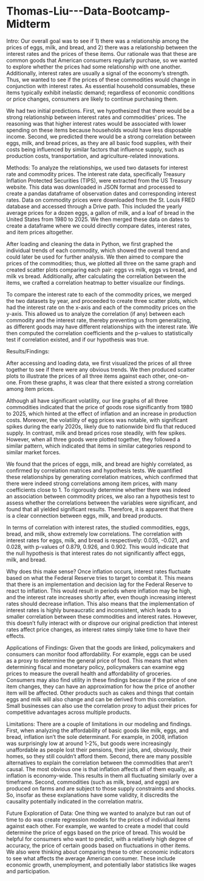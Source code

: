 # Thomas-Liu---Data-Bootcamp-Midterm

Intro: 
Our overall goal was to see if 1) there was a relationship among the prices of eggs, milk, and bread, and 2) there was a relationship between the interest rates and the prices of these items. Our rationale was that these are common goods that American consumers regularly purchase, so we wanted to explore whether the prices had some relationship with one another. Additionally, interest rates are usually a signal of the economy’s strength. Thus, we wanted to see if the prices of these commodities would change in conjunction with interest rates. As essential household consumables, these items typically exhibit inelastic demand; regardless of economic conditions or price changes, consumers are likely to continue purchasing them. 

We had two initial predictions. First, we hypothesized that there would be a strong relationship between interest rates and commodities’ prices. The reasoning was that higher interest rates would be associated with lower spending on these items because households would have less disposable income. Second, we predicted there would be a strong correlation between eggs, milk, and bread prices, as they are all basic food supplies, with their costs being influenced by similar factors that influence supply, such as production costs, transportation, and agriculture-related innovations.


Methods:
To analyze the relationships, we used two datasets for interest rate and commodity prices. The interest rate data, specifically Treasury Inflation Protected Securities (TIPS), were extracted from the US Treasury website. This data was downloaded in JSON format and processed to create a pandas dataframe of observation dates and corresponding interest rates. Data on commodity prices were downloaded from the St. Louis FRED database and accessed through a Drive path. This included the yearly average prices for a dozen eggs, a gallon of milk, and a loaf of bread in the United States from 1980 to 2025. We then merged these data on dates to create a dataframe where we could directly compare dates, interest rates, and item prices altogether.

After loading and cleaning the data in Python, we first graphed the individual trends of each commodity, which showed the overall trend and could later be used for further analysis. We then aimed to compare the prices of the commodities; thus, we plotted all three on the same graph and created scatter plots comparing each pair: eggs vs milk, eggs vs bread, and milk vs bread. Additionally, after calculating the correlation between the items, we crafted a correlation heatmap to better visualize our findings. 

To compare the interest rate to each of the commodity prices, we merged the two datasets by year, and proceeded to create three scatter plots, which had the interest rate on the x-axis and each of the commodity prices on the y-axis. This allowed us to analyze the correlation (if any) between each commodity and the interest rate, thereby preventing us from generalizing, as different goods may have different relationships with the interest rate. We then computed the correlation coefficients and the p-values to statistically test if correlation existed, and if our hypothesis was true.


Results/Findings: 

After accessing and loading data, we first visualized the prices of all three together to see if there were any obvious trends. We then produced scatter plots to illustrate the prices of all three items against each other, one-on-one. From these graphs, it was clear that there existed a strong correlation among item prices.
	
Although all have significant volatility, our line graphs of all three commodities indicated that the price of goods rose significantly from 1980 to 2025, which hinted at the effect of inflation and an increase in production costs. Moreover, the volatility of egg prices was notable, with significant spikes during the early 2020s, likely due to nationwide bird flu that reduced supply. In contrast, milk and bread prices rose steadily, with few spikes. However, when all three goods were plotted together, they followed a similar pattern, which indicated that items in similar categories respond to similar market forces.

We found that the prices of eggs, milk, and bread are highly correlated, as confirmed by correlation matrices and hypothesis tests. We quantified these relationships by generating correlation matrices, which confirmed that there were indeed strong correlations among item prices, with many coefficients close to 1. To rigorously determine whether there was indeed an association between commodity prices, we also ran a hypothesis test to assess whether the correlations between the variables were significant, and found that all yielded significant results. Therefore, it is apparent that there is a clear connection between eggs, milk, and bread products. 

In terms of correlation with interest rates, the studied commodities, eggs, bread, and milk, show extremely low correlations. The correlation with interest rates for eggs, milk, and bread is respectively: 0.035, -0.021, and 0.028, with p-values of 0.879, 0.926, and 0.902. This would indicate that the null hypothesis is that interest rates do not significantly affect eggs, milk, and bread. 

 Why does this make sense? Once inflation occurs, interest rates fluctuate based on what the Federal Reserve tries to target to combat it. This means that there is an implementation and decision lag for the Federal Reserve to react to inflation. This would result in periods where inflation may be high, and the interest rate increases shortly after, even though increasing interest rates should decrease inflation. This also means that the implementation of interest rates is highly bureaucratic and inconsistent, which leads to a smaller correlation between these commodities and interest rates. However, this doesn’t fully interact with or disprove our original prediction that interest rates affect price changes, as interest rates simply take time to have their effects. 


Applications of Findings: 
	Given that the goods are linked, policymakers and consumers can monitor food affordability. For example, eggs can be used as a proxy to determine the general price of food. This means that when determining fiscal and monetary policy, policymakers can examine egg prices to measure the overall health and affordability of groceries. Consumers may also find utility in these findings because if the price of one item changes, they can have an approximation for how the price of another item will be affected. Other products such as cakes and things that contain eggs and milk will also change and can be derived from this correlation. Small businesses can also use the correlation proxy to adjust their prices for competitive advantages across multiple products. 

Limitations:
There are a couple of limitations in our modeling and findings. First, when analyzing the affordability of basic goods like milk, eggs, and bread, inflation isn’t the sole determinant. For example, in 2008, inflation was surprisingly low at around 1-2%, but goods were increasingly unaffordable as people lost their pensions, their jobs, and, obviously, their homes, so they still couldn’t afford them. 
Second, there are many possible alternatives to explain the correlation between the commodities that aren’t causal. The most obvious one is that inflation affects all of them equally, as inflation is economy-wide. This results in them all fluctuating similarly over a timeframe. Second, commodities (such as milk, bread, and eggs) are produced on farms and are subject to those supply constraints and shocks. So, insofar as these explanations have some validity, it discredits the causality potentially indicated in the correlation matrix. 

Future Exploration of Data:
	One thing we wanted to analyze but ran out of time to do was create regression models for the prices of individual items against each other. For example, we wanted to create a model that could determine the price of eggs based on the price of bread. This would be helpful for consumers who want to predict, with a relatively high degree of accuracy, the price of certain goods based on fluctuations in other items. We also were thinking about comparing these to other economic indicators to see what affects the average American consumer. These include economic growth, unemployment, and potentially labor statistics like wages and participation. 






